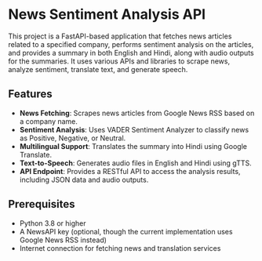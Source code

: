 # News Sentiment Analysis API

This project is a FastAPI-based application that fetches news articles related to a specified company, performs sentiment analysis on the articles, and provides a summary in both English and Hindi, along with audio outputs for the summaries. It uses various APIs and libraries to scrape news, analyze sentiment, translate text, and generate speech.

## Features
- **News Fetching**: Scrapes news articles from Google News RSS based on a company name.
- **Sentiment Analysis**: Uses VADER Sentiment Analyzer to classify news as Positive, Negative, or Neutral.
- **Multilingual Support**: Translates the summary into Hindi using Google Translate.
- **Text-to-Speech**: Generates audio files in English and Hindi using gTTS.
- **API Endpoint**: Provides a RESTful API to access the analysis results, including JSON data and audio outputs.

## Prerequisites
- Python 3.8 or higher
- A NewsAPI key (optional, though the current implementation uses Google News RSS instead)
- Internet connection for fetching news and translation services
